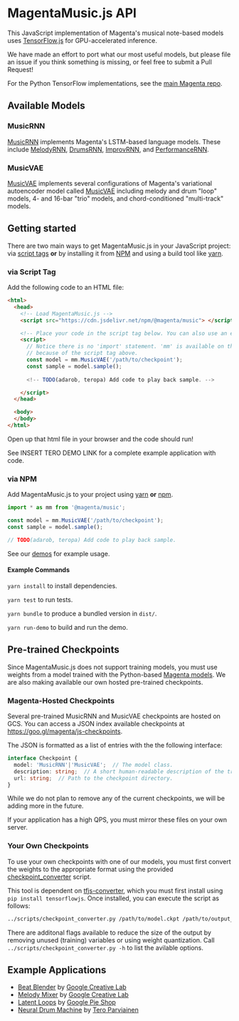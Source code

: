 # MagentaMusic.js API

This JavaScript implementation of Magenta's musical note-based models uses [TensorFlow.js](https://js.tensorflow.org) for GPU-accelerated inference.

We have made an effort to port what our most useful models, but please file an issue if you think something is
missing, or feel free to submit a Pull Request!

For the Python TensorFlow implementations, see the [main Magenta repo](https://github.com/tensorflow/magenta).

## Available Models
### MusicRNN
[MusicRNN](./music_rnn) implements Magenta's LSTM-based language models. These include [MelodyRNN][melody-rnn], [DrumsRNN][drums-rnn], [ImprovRNN][improv-rnn], and [PerformanceRNN][performance-rnn].

### MusicVAE
[MusicVAE](./music_vae) implements several configurations of Magenta's variational autoencoder model called [MusicVAE][music-vae] including melody and drum "loop" models, 4- and 16-bar "trio" models, and chord-conditioned "multi-track" models.

## Getting started

There are two main ways to get MagentaMusic.js in your JavaScript project:
via [script tags](https://developer.mozilla.org/en-US/docs/Learn/HTML/Howto/Use_JavaScript_within_a_webpage) **or** by installing it from [NPM](https://www.npmjs.com/)
and using a build tool like [yarn](https://yarnpkg.com/en/).

### via Script Tag
      
Add the following code to an HTML file:

```html
<html>
  <head>
    <!-- Load MagentaMusic.js -->
    <script src="https://cdn.jsdelivr.net/npm/@magenta/music"> </script>

    <!-- Place your code in the script tag below. You can also use an external .js file -->
    <script>
      // Notice there is no 'import' statement. 'mm' is available on the index-page
      // because of the script tag above.
      const model = mm.MusicVAE('/path/to/checkpoint');
      const sample = model.sample();
      
      <!-- TODO(adarob, teropa) Add code to play back sample. -->

    </script>
  </head>

  <body>
  </body>
</html>
```

Open up that html file in your browser and the code should run!

See INSERT TERO DEMO LINK for a complete example application with code.

### via NPM

Add MagentaMusic.js to your project using [yarn](https://yarnpkg.com/en/) **or** [npm](https://docs.npmjs.com/cli/npm).

```js
import * as mm from '@magenta/music';

const model = mm.MusicVAE('/path/to/checkpoint');
const sample = model.sample();

// TODO(adarob, teropa) Add code to play back sample.
```

See our [demos](./demos) for example usage. 


#### Example Commands

`yarn install` to install dependencies.

`yarn test` to run tests.

`yarn bundle` to produce a bundled version in `dist/`.

`yarn run-demo` to build and run the demo.

## Pre-trained Checkpoints
Since MagentaMusic.js does not support training models, you must use weights from a model trained with the Python-based [Magenta models][magenta-models]. We are also making available our own hosted pre-trained checkpoints.

### Magenta-Hosted Checkpoints
Several pre-trained MusicRNN and MusicVAE checkpoints are hosted on GCS. You can access a JSON index available checkpoints at https://goo.gl/magenta/js-checkpoints.

The JSON is formatted as a list of entries with the the following interface:

```ts
interface Checkpoint {
  model: 'MusicRNN'|'MusicVAE';  // The model class.
  description: string;  // A short human-readable description of the trained model.
  url: string;  // Path to the checkpoint directory.
}
```

While we do not plan to remove any of the current checkpoints, we will be adding more in the future.

If your application has a high QPS, you must mirror these files on your own server.

### Your Own Checkpoints

To use your own checkpoints with one of our models, you must first convert the weights to the appropriate format using the provided [checkpoint_converter](../scripts/checkpoint_converter.py) script. 

This tool is dependent on [tfjs-converter](https://github.com/tensorflow/tfjs-converter), which you must first install using `pip install tensorflowjs`. Once installed, you can execute the script as follows:

```bash
../scripts/checkpoint_converter.py /path/to/model.ckpt /path/to/output_dir 
```

There are additonal flags available to reduce the size of the output by removing unused (training) variables or using weight quantization. Call `../scripts/checkpoint_converter.py -h` to list the avilable options.

## Example Applications

* [Beat Blender](https://g.co/beatblender) by [Google Creative Lab](https://github.com/googlecreativelab)
* [Melody Mixer](https://g.co/melodymixer) by [Google Creative Lab](https://github.com/googlecreativelab)
* [Latent Loops](https://goo.gl/magenta/latent-loops) by [Google Pie Shop](https://github.com/teampieshop)
* [Neural Drum Machine](https://codepen.io/teropa/pen/RMGxOQ) by [Tero Parviainen](https://github.com/teropa)

<!-- links -->
[melody-rnn]: https://github.com/tensorflow/magenta/tree/master/magenta/models/melody_rnn
[drums-rnn]: https://github.com/tensorflow/magenta/tree/master/magenta/models/drums_rnn
[improv-rnn]: https://github.com/tensorflow/magenta/tree/master/magenta/models/improv_rnn
[performance-rnn]: https://github.com/tensorflow/magenta/tree/master/magenta/models/performance_rnn
[magenta-models]: https://github.com/tensorflow/magenta/tree/master/magenta/models
[music-vae]: https://g.co/musicvae
